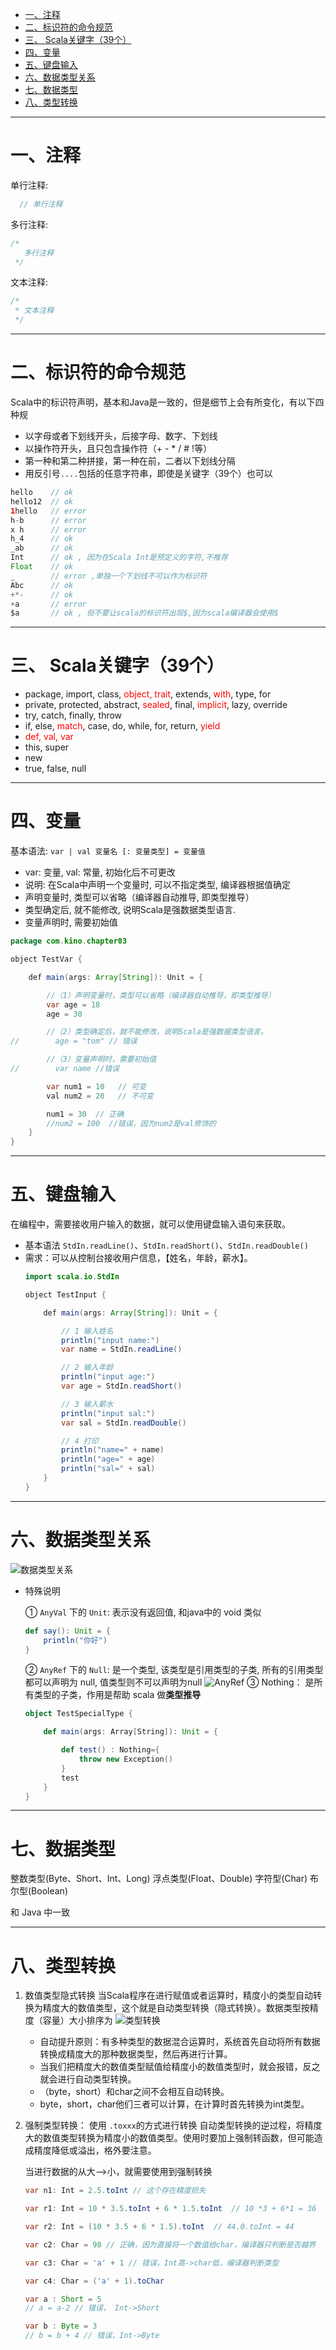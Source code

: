 * [一、注释](#%E4%B8%80%E6%B3%A8%E9%87%8A)
* [二、标识符的命令规范](#%E4%BA%8C%E6%A0%87%E8%AF%86%E7%AC%A6%E7%9A%84%E5%91%BD%E4%BB%A4%E8%A7%84%E8%8C%83)
* [三、 Scala关键字（39个）](#%E4%B8%89-scala%E5%85%B3%E9%94%AE%E5%AD%9739%E4%B8%AA)
* [四、变量](#%E5%9B%9B%E5%8F%98%E9%87%8F)
* [五、键盘输入](#%E4%BA%94%E9%94%AE%E7%9B%98%E8%BE%93%E5%85%A5)
* [六、数据类型关系](#%E5%85%AD%E6%95%B0%E6%8D%AE%E7%B1%BB%E5%9E%8B%E5%85%B3%E7%B3%BB)
* [七、数据类型](#%E4%B8%83%E6%95%B0%E6%8D%AE%E7%B1%BB%E5%9E%8B)
* [八、类型转换](#%E5%85%AB%E7%B1%BB%E5%9E%8B%E8%BD%AC%E6%8D%A2)

---


# 一、注释
单行注释: 
```scala
  // 单行注释
```

多行注释: 
```scala
/* 
   多行注释 
 */
```

文本注释: 
```scala
/*
 * 文本注释
 */ 
```
---
# 二、标识符的命令规范
Scala中的标识符声明，基本和Java是一致的，但是细节上会有所变化，有以下四种规
- 以字母或者下划线开头，后接字母、数字、下划线
- 以操作符开头，且只包含操作符（+ - * / # !等）
- 第一种和第二种拼接，第一种在前，二者以下划线分隔
- 用反引号`....`包括的任意字符串，即使是关键字（39个）也可以

```java
hello    // ok
hello12  // ok
1hello   // error
h-b      // error
x h      // error
h_4      // ok
_ab      // ok
Int      // ok , 因为在Scala Int是预定义的字符,不推荐
Float    // ok 
_        // error ,单独一个下划线不可以作为标识符
Abc      // ok
+*-      // ok
+a       // error
$a		 // ok , 但不要让scala的标识符出现$,因为scala编译器会使用$
```
---
# 三、 Scala关键字（39个）
- package, import, class, <font color='red'>object, trait</font>, extends, <font color='red'>with</font>, type, for
- private, protected, abstract, <font color='red'>sealed</font>, final,<font color='red'> implicit</font>, lazy, override
- try, catch, finally, throw 
- if, else,<font color='red'> match</font>, case, do, while, for, return, <font color='red'>yield</font>
- <font color='red'>def, val, var </font>
- this, super
- new
- true, false, null

---
# 四、变量
基本语法: `var | val 变量名 [: 变量类型] = 变量值`
- var: 变量, val: 常量, 初始化后不可更改
- 说明: 在Scala中声明一个变量时, 可以不指定类型, 编译器根据值确定
- 声明变量时, 类型可以省略（编译器自动推导, 即类型推导）
- 类型确定后, 就不能修改, 说明Scala是强数据类型语言.
- 变量声明时, 需要初始值
```java
package com.kino.chapter03

object TestVar {

    def main(args: Array[String]): Unit = {

        //（1）声明变量时，类型可以省略（编译器自动推导，即类型推导）
        var age = 18
        age = 30

        //（2）类型确定后，就不能修改，说明Scala是强数据类型语言。
//        age = "tom" // 错误

        //（3）变量声明时，需要初始值
//        var name //错误

		var num1 = 10   // 可变
        val num2 = 20   // 不可变

        num1 = 30  // 正确
        //num2 = 100  //错误，因为num2是val修饰的
    }
}
```
---
# 五、键盘输入
在编程中，需要接收用户输入的数据，就可以使用键盘输入语句来获取。
- 基本语法
`StdIn.readLine()`、`StdIn.readShort()`、`StdIn.readDouble()`
- 需求：可以从控制台接收用户信息，【姓名，年龄，薪水】。
	```java
	import scala.io.StdIn
	
	object TestInput {
	
	    def main(args: Array[String]): Unit = {
	
	        // 1 输入姓名
	        println("input name:")
	        var name = StdIn.readLine()
	
	        // 2 输入年龄
	        println("input age:")
	        var age = StdIn.readShort()
	
	        // 3 输入薪水
	        println("input sal:")
	        var sal = StdIn.readDouble()
	
	        // 4 打印
	        println("name=" + name)
	        println("age=" + age)
	        println("sal=" + sal)
	    }
	}
	```

---
# 六、数据类型关系
![数据类型关系](../../img/scala/scala变量和数据类型/20190904181727405.png)
- 特殊说明

  ① `AnyVal` 下的 `Unit`: 表示没有返回值, 和java中的 void 类似
	```scala
	def say(): Unit = {
		println("你好")
	}
	```

	② `AnyRef` 下的 `Null`: 是一个类型, 该类型是引用类型的子类, 所有的引用类型都可以声明为 null, 值类型则不可以声明为null
	![AnyRef](../../img/scala/scala变量和数据类型/20190904183249329.png)
	③ Nothing： 是所有类型的子类，作用是帮助 scala 做**类型推导**
	```scala
	object TestSpecialType {
	
	    def main(args: Array[String]): Unit = {
	
	        def test() : Nothing={
	            throw new Exception()
	        }
	        test
	    }
	}
	```

---
	
# 七、数据类型
整数类型(Byte、Short、Int、Long)
浮点类型(Float、Double)
字符型(Char)
布尔型(Boolean)

和 Java 中一致

---
# 八、类型转换
1. 数值类型隐式转换
当Scala程序在进行赋值或者运算时，精度小的类型自动转换为精度大的数值类型，这个就是自动类型转换（隐式转换）。数据类型按精度（容量）大小排序为
![类型转换](../../img/scala/scala变量和数据类型/2019090418414352.png)
	- 自动提升原则：有多种类型的数据混合运算时，系统首先自动将所有数据转换成精度大的那种数据类型，然后再进行计算。
	- 当我们把精度大的数值类型赋值给精度小的数值类型时，就会报错，反之就会进行自动类型转换。
	- （byte，short）和char之间不会相互自动转换。
	- byte，short，char他们三者可以计算，在计算时首先转换为int类型。


2. 强制类型转换： 使用 `.toxxx`的方式进行转换
自动类型转换的逆过程，将精度大的数值类型转换为精度小的数值类型。使用时要加上强制转函数，但可能造成精度降低或溢出，格外要注意。

	当进行数据的从大——>小，就需要使用到强制转换
	```java
	var n1: Int = 2.5.toInt // 这个存在精度损失
	
	var r1: Int = 10 * 3.5.toInt + 6 * 1.5.toInt  // 10 *3 + 6*1 = 36
	
	var r2: Int = (10 * 3.5 + 6 * 1.5).toInt  // 44.0.toInt = 44

	var c2: Char = 98 // 正确，因为直接将一个数值给char，编译器只判断是否越界

	var c3: Char = 'a' + 1 // 错误，Int高->char低，编译器判断类型

	var c4: Char = ('a' + 1).toChar

	var a : Short = 5
    // a = a-2 // 错误， Int->Short

    var b : Byte = 3
    // b = b + 4 // 错误，Int->Byte
	```